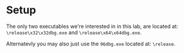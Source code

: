 # Setup
The only two executables we're interested in in this lab, are located at: ```\release\x32\x32dbg.exe``` and ```\release\x64\x64dbg.exe```. 

Alternatevly you may also just use the ```96dbg.exe``` located at: ```\release```.